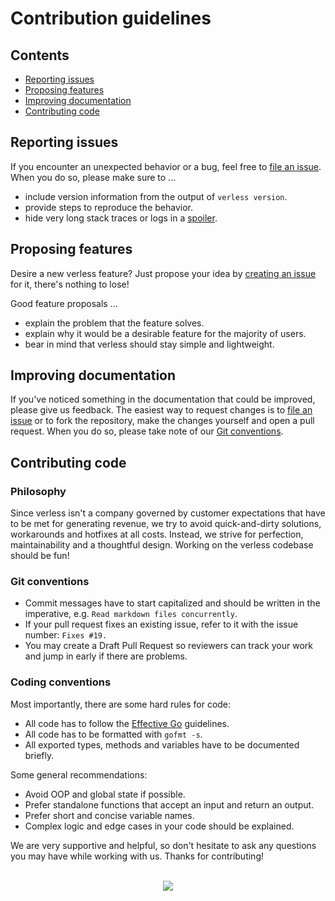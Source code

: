 # Contribution guidelines

## Contents

* [Reporting issues](#reporting-issues)
* [Proposing features](#proposing-features)
* [Improving documentation](#improving-documentation)
* [Contributing code](#contributing-code)

## Reporting issues

If you encounter an unexpected behavior or a bug, feel free to
[file an issue](https://github.com/verless/verless/issues/new). When you do so, please make sure to ...
* include version information from the output of `verless version`.
* provide steps to reproduce the behavior.
* hide very long stack traces or logs in a [spoiler](https://gist.github.com/jbsulli/03df3cdce94ee97937ebda0ffef28287).

## Proposing features

Desire a new verless feature? Just propose your idea by
[creating an issue](https://github.com/verless/verless/issues/new) for it, there's nothing to lose!

Good feature proposals ...
* explain the problem that the feature solves.
* explain why it would be a desirable feature for the majority of users.
* bear in mind that verless should stay simple and lightweight.

## Improving documentation

If you've noticed something in the documentation that could be improved, please give us feedback. The easiest way to
request changes is to [file an issue](https://github.com/verless/verless/issues/new) or to fork the repository, make the
changes yourself and open a pull request. When you do so, please take note of our [Git conventions](#git-conventions).

## Contributing code

### Philosophy

Since verless isn't a company governed by customer expectations that have to be met for generating revenue, we try to
avoid quick-and-dirty solutions, workarounds and hotfixes at all costs. Instead, we strive for perfection,
maintainability and a thoughtful design. Working on the verless codebase should be fun!

### Git conventions

* Commit messages have to start capitalized and should be written in the imperative, e.g.
`Read markdown files concurrently`.
* If your pull request fixes an existing issue, refer to it with the issue number: `Fixes #19.`
* You may create a Draft Pull Request so reviewers can track your work and jump in early if there are problems.

### Coding conventions

Most importantly, there are some hard rules for code:

* All code has to follow the [Effective Go](https://golang.org/doc/effective_go.html) guidelines.
* All code has to be formatted with `gofmt -s`.
* All exported types, methods and variables have to be documented briefly.

Some general recommendations:

* Avoid OOP and global state if possible.
* Prefer standalone functions that accept an input and return an output.
* Prefer short and concise variable names.
* Complex logic and edge cases in your code should be explained.

We are very supportive and helpful, so don't hesitate to ask any questions you may have while working with us. Thanks for contributing!

<p align="center">
<br>
<a href="https://github.com/verless/verless">
<img src="https://verless.dominikbraun.io/static/img/logo-footer-v1.0.0.png">
</a>
</p>
